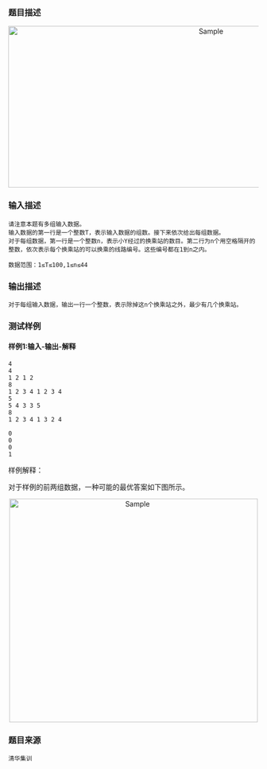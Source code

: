 ### 题目描述

<p align="center">
	<img src="http://mooctest-code.oss-cn-shanghai.aliyuncs.com/static/media/%E5%B0%8FY%E5%92%8C%E5%9C%B0%E9%93%81.png" alt="Sample"  width="800" height="325">
</p>

### 输入描述

```
请注意本题有多组输入数据。
输入数据的第一行是一个整数T，表示输入数据的组数。接下来依次给出每组数据。
对于每组数据，第一行是一个整数n，表示小Y经过的换乘站的数目。第二行为n个用空格隔开的整数，依次表示每个换乘站的可以换乘的线路编号。这些编号都在1到n之内。

数据范围：1≤T≤100,1≤n≤44
```
### 输出描述

```
对于每组输入数据，输出一行一个整数，表示除掉这n个换乘站之外，最少有几个换乘站。
```

### 测试样例
#### 样例1:输入-输出-解释

```
4
4
1 2 1 2
8
1 2 3 4 1 2 3 4
5
5 4 3 3 5
8
1 2 3 4 1 3 2 4
```
```
0
0
0
1
```
样例解释：

对于样例的前两组数据，一种可能的最优答案如下图所示。

<p align="center">
	<img src="http://mooctest-code.oss-cn-shanghai.aliyuncs.com/static/media/%E5%B0%8FY%E5%92%8C%E5%9C%B0%E9%93%812.png" alt="Sample"  width="500" height="450">
</p>

### 题目来源  
`清华集训`